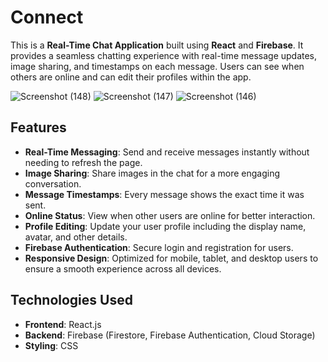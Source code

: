 # Connect


This is a **Real-Time Chat Application** built using **React** and **Firebase**. It provides a seamless chatting experience with real-time message updates, image sharing, and timestamps on each message. Users can see when others are online and can edit their profiles within the app.

![Screenshot (148)](https://github.com/user-attachments/assets/2bff9b04-318c-4ded-9c32-89f325c5ff06)
![Screenshot (147)](https://github.com/user-attachments/assets/93a50579-557e-422b-a11a-1c48ece2b7da)
![Screenshot (146)](https://github.com/user-attachments/assets/ee80df9c-dc17-4c3c-a0a5-173f19fd8b1a)
## Features

- **Real-Time Messaging**: Send and receive messages instantly without needing to refresh the page.
- **Image Sharing**: Share images in the chat for a more engaging conversation.
- **Message Timestamps**: Every message shows the exact time it was sent.
- **Online Status**: View when other users are online for better interaction.
- **Profile Editing**: Update your user profile including the display name, avatar, and other details.
- **Firebase Authentication**: Secure login and registration for users.
- **Responsive Design**: Optimized for mobile, tablet, and desktop users to ensure a smooth experience across all devices.

## Technologies Used

- **Frontend**: React.js
- **Backend**: Firebase (Firestore, Firebase Authentication, Cloud Storage)
- **Styling**: CSS

